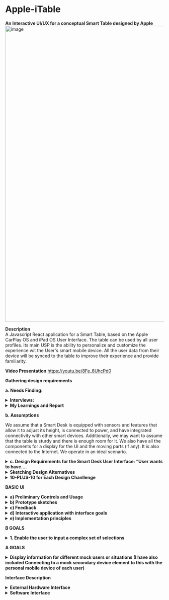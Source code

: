 # Apple-iTable

**An Interactive UI/UX for a conceptual Smart Table designed by Apple**
<img width="942" alt="image" src="https://github.com/SaumickPradhan/Apple-iTable/assets/85262444/a56473df-12b9-42a0-ac81-1063c9e85204">

**Description**
<br>
A Javascript React application for a Smart Table, based on the Apple CarPlay OS and iPad OS User Interface. The table can be used by all user profiles. Its main USP is the ability to personalize and customize the experience wit the User's smart mobile device. All the user data from their device will be synced to the table to improve their experience and provide familiarity.

**Video Presentation**
https://youtu.be/8Fe_6UhcPd0


**Gathering design requirements**

**a. Needs Finding:**
<details>
<summary> <b>Interviews:</b> </summary>

**i.	Resident Advisor Job manager**

**1. How do you currently use your desk at work or home?**

**Answer:** I use my desk for both work and personal tasks. It's mainly a workspace where I spend a significant portion of my day.

**2.	What challenges or discomforts do you face while working at your desk?**

**Answer:** I often experience discomfort in my back and neck due to sitting for long hours. Also, adjusting the desk height manually is a hassle.

**3.	What features would you expect from a Smart Desk to improve your productivity and well-being?**

**Answer:** I would like the Smart Desk to automatically adjust its height to encourage better posture. It should also have integrated wireless charging and cable management for a clutter-free workspace.

**4.	How do you envision the Smart Desk fitting into your daily routine?**

**Answer:** Ideally, it should sync with my calendar and adjust the desk height for different tasks automatically. It should also provide reminders for posture and breaks.

**5.	What role do you think the user interface should play in controlling the Smart Desk?**

**Answer:** The user interface should be intuitive and easy to use, with both a mobile app and voice control. It should allow me to customize desk settings based on my preferences.


**ii.	CS Student friend**

**1.	Can you describe your typical workday and how you use your desk in your profession?**

**Answer:** My workday varies, but I spend a lot of time designing on my computer. Sometimes I sit, sometimes I stand while working on creative projects.

**2.	Are there any specific health concerns or ergonomic needs you have while working at your desk?**

**Answer:** Maintaining good posture is crucial, but it's easy to forget when I'm engrossed in my work. Also, I often switch between sitting and standing.

**3.	How would a Smart Desk potentially enhance your creative work and productivity?**

**Answer:** A Smart Desk could help me switch between sitting and standing more easily and remind me to change my posture. It should also integrate with my design software for quick shortcuts.

**4.	What types of customization or personalization options would you like to see in the Smart Desk's interface?**

**Answer:** Customization is essential. I'd like to set different height presets for different tasks and have the option to sync it with my calendar.

**5.	Do you prefer a mobile app or physical controls for managing the Smart Desk?**

**Answer:** I prefer a mobile app for convenience, but physical controls should also be available for quick adjustments.


**iii. Work from Home uncle**

**1.	How do you use your desk in your home-based business, and how does it affect your daily routine?**

**Answer:** My desk is the center of my business operations. I manage everything from there, including calls, paperwork, and meetings.

**2.	What challenges do you face related to workspace organization, productivity, or health?**

**Answer:** I struggle with maintaining an organized workspace and keeping track of time. I also worry about sitting for extended periods.

**3.	 How do you envision a Smart Desk contributing to your work efficiency and well-being?**

**Answer:** A Smart Desk should help me organize my workspace with built-in storage solutions. It should adjust its height automatically and integrate with my calendar.

**4.	What data or analytics would you like the Smart Desk to provide, and how should the interface present this information?**

**Answer:** A Smart Desk should help me organize my workspace with built-in storage solutions. It should adjust its height automatically and integrate with my calendar.

**5.	Do you have any concerns about privacy or security regarding the Smart Desk's data collection?**

**Answer:** I'm concerned about data privacy, so the Smart Desk should have robust security features. I should have control over what data is collected and how it's used.
![image](https://github.com/SaumickPradhan/Apple-iTable/assets/85262444/1c776b6d-5986-480b-80ed-b87fb52e06d1)

</details>

<details> 
  <summary><b>My Learnings and Report</b></summary>

**From these interviews, my learnings from them are:**

**i)	Ergonomics and Health Considerations:** Users, in both professional and personal settings, are concerned about maintaining good posture and avoiding discomfort caused by prolonged sitting. The Smart Table should have the ability to automatically adjust its height to promote better posture and reduce strain on the back and neck. Reminders for posture and breaks are desired to encourage healthy habits.

**ii)	Customization and Flexibility:** Users have different work routines and preferences, so customization is essential. The Smart Table should allow users to set different height presets for various tasks. Integration with a user's calendar to adjust the table's settings based on scheduled events is desirable.

**iii)	Workspace Organization:** Many users expressed the need for a clutter-free workspace.

**iv)	Productivity Enhancement:** Users want the Smart Table to enhance their productivity. Features like quick shortcuts for specific tasks and integration with relevant software applications are important for professionals and students.

**v)	Privacy and Security:** If the table is going to be patronizable, it should have strong authentication features for every user profile.

</details>


**b.	Assumptions**

We assume that a Smart Desk is equipped with sensors and features that allow it to adjust its height, is connected to power, and have integrated connectivity with other smart devices. Additionally, we may want to assume that the table is sturdy and there is enough room for it. We also have all the components for a display for the UI and the moving parts (if any). It is also connected to the Internet. We operate in an ideal scenario.

<details>
<summary><b>c.	Design Requirements for the Smart Desk User Interface: “User wants to have….</b></summary>

•	Easy Automatic height adjustment, posture preferences with Quick motions.

•	Interactive touch screen.

•	Good cable management.

•	User profiles.

•	Easy Smart devices connectivity.

•	Charging dock management for devices.

•	Notifications for messages, emails.

•	Smart phone pairing with a familiar interface like Apple Car play and Android Auto.

•	Charging capability

•	On device music connectivity

•	Daily utility notifications like calendar, weather, time, date for accessibility

•	Productivity tips: Calendar, Timer, to do list, Pomodoro, Do not disturb mode

•	Large desk with enough space for their screen(s) as well as writing and keyboard space

•	Light and other electronic connection

•	Authentication for profile and security/ privacy

<b>Future Work:</b>

•	Create an integration with an external monitor

•	Have external connections to manage the lighting near the table

•	Voice assistant integration

•	User data analytics and feedback

</details>


<details>
<summary><b>Sketching Design Alternatives</b></summary>

**Design Challenges:**

**1)	How to make the user comfortable at the table and have adaptable posture?**

[My Approach: Adjust the table height and posture of the table according to the preference of each user.]

**2)	How to make the user be connected to their smart devices (like phone, watch, earbuds etc.) to the table to collect data and charge them?**

[My Approach: Add smart devices connectivity on the table to sync information and charge on the table, maybe use the OS on these devices to sync them]

**3)	How to reduce user’s distractions while working at the table in order to be more productive?**

[My Approach: Implement a suite of productivity Apps like Timer, calendar, pomodoro, standup, etc. in the UI, maybe sync from phone]

</details>


<details>
<summary><b>10-PLUS-10 for Each Design Chanllenge</b></summary>
  
<details><summary><b>1)	How to make the user comfortable at the table and have adaptable posture?</b></summary>

<img width="477" alt="image" src="https://github.com/SaumickPradhan/Apple-iTable/assets/85262444/6f86d70a-1668-4c3d-8b85-aed45c7e1242">

<img width="553" alt="image" src="https://github.com/SaumickPradhan/Apple-iTable/assets/85262444/254d697a-309d-407d-9a6a-2d43d131e87d">

<img width="553" alt="image" src="https://github.com/SaumickPradhan/Apple-iTable/assets/85262444/6734a385-327c-45f1-9bba-ffc44b412163">

<img width="550" alt="image" src="https://github.com/SaumickPradhan/Apple-iTable/assets/85262444/0c1eb7a1-41d2-4356-a0db-6041966675c4">

<img width="554" alt="image" src="https://github.com/SaumickPradhan/Apple-iTable/assets/85262444/968e41be-c6db-486b-aad7-b66454289624">

</details>


<details>
<summary><b>2)	How to make the user be connected to their smart devices (like phone, watch, earbuds etc.) to the table to collect data and charge them?</b></summary>
  
<img width="467" alt="image" src="https://github.com/SaumickPradhan/Apple-iTable/assets/85262444/0de03ad4-ddb0-4b43-80e9-1c3da925750d">

<img width="568" alt="image" src="https://github.com/SaumickPradhan/Apple-iTable/assets/85262444/b626a9e1-5284-4cb2-b27f-77a93ae2e187">

<img width="542" alt="image" src="https://github.com/SaumickPradhan/Apple-iTable/assets/85262444/a77137e9-200d-460a-8ee7-3689a62987fe">

<img width="589" alt="image" src="https://github.com/SaumickPradhan/Apple-iTable/assets/85262444/70f83955-70a0-475f-8219-836034389070">

<img width="502" alt="image" src="https://github.com/SaumickPradhan/Apple-iTable/assets/85262444/ce7952ab-e3a7-463f-89b7-c1ee5afdf568">

</details>

<details>
<summary><b> 3) How to reduce user’s distractions while working at the table in order to be more productive?</b></summary>
  
<img width="453" alt="image" src="https://github.com/SaumickPradhan/Apple-iTable/assets/85262444/a6385816-e935-41b1-b23e-fa7de841b7c6">

<img width="549" alt="image" src="https://github.com/SaumickPradhan/Apple-iTable/assets/85262444/836e3a07-3e2e-48e6-947c-724ef8032cd7">

<img width="532" alt="image" src="https://github.com/SaumickPradhan/Apple-iTable/assets/85262444/cc3ff60e-be1c-4df0-9d08-8ebebaf336cb">

<img width="555" alt="image" src="https://github.com/SaumickPradhan/Apple-iTable/assets/85262444/d22c13ec-ac1a-4a35-8ac0-483d588582d4">

<img width="551" alt="image" src="https://github.com/SaumickPradhan/Apple-iTable/assets/85262444/4b04d2fb-d975-473f-ab7f-990e31361ec9">
</details>

</details>



**BASIC UI**

<details>
<summary><b>a)	Preliminary Controls and Usage </b></summary>

<details>
<summary><b>Controls: “Ability to…”</b></summary>
  
•	Set Timer, standup time

•	Adjust the table height 

•	Adjust notification preference

•	Select user profile

•	Write and see notes/ to dos

•	Power on/ off the display

•	Charge the devices and connect data from them

•	Select and play music

•	Customize the calendar

•	Authenticate the user profile with mobile device
</details>


<details>
<summary><b>Display: “Display the…”</b></summary>
  
•	Time, weather, day, user name

•	Devices connected and charging, the battery percentage

•	User preferred notifications, height

•	Productivity apps

•	Different messaging apps

•	Notes

•	Stand up notifications

•	Pomodoro timer

•	Music playing

</details>


<details>
<summary><b>Design choice:</b></summary>
  
•	Users should be able to authenticate themselves and select the profiles

•	Select the height of the table

•	Turn on/ off the display

•	Clearly see the feedback from selections

•	All the productivity apps will be clustered together

•	The height adjustment slider will be on the right

•	Notification widget on the top

•	Users will be able to interact with the UI like a tablet

•	Making changes to the setting should be easy

•	The connected devices will be on the left as that is where the actual devices are

•	The UI will have a Apple CarPlay theme as the user wants familiarity

•	The smart devices will be connected via the Mag Safe charger

•	Calendars will also be synced to have continuity

•	The height, standup times, music playlist, notes, notification preference and calendar will be unique to every user and will be authenticated.
</details>
</details>

<details>
  <summary><b>b)	Prototype sketches</b> </summary>
  <img width="589" alt="image" src="https://github.com/SaumickPradhan/Apple-iTable/assets/85262444/e2fa5ba1-31c2-43b9-b474-b2d976c829a5">
</details>

<details>
  <summary><b>c) Feedback</b> </summary>
Feedback from Resident Advisor manager, CS student friend, work from home uncle: The height reading should be placed lower. Timer App is not useful but pomodoro is. Create a thumb slider. Have height set according to the user profiles.
<br>  
  
 **Improvement:**

  <img width="572" alt="image" src="https://github.com/SaumickPradhan/Apple-iTable/assets/85262444/9b9a60dd-654d-4152-b9f4-a4125377bea8">

 **Feedback:** Create a window rather than pop up. Have progress green circles on the Apps. Show weather as well.

  <img width="468" alt="image" src="https://github.com/SaumickPradhan/Apple-iTable/assets/85262444/9b38c490-0955-41c3-83b4-cdf3e9a59222">
</details>



<details>
  <summary><b>d)	Interactive application with interface goals</b></summary>
  Code an be found under Project-1 folder. Run using "npm run dev" in React.
</details>

<details>
  <summary><b>e) Implementation principles</b></summary>
  <details>
    <summary><b>Consider visual design principles in your design:</b></summary>
    i.The UI has simplicity in using. All the features and interactive options are clearly laid out. The feature have regularity and in font size, color and other styling.<br>
ii.	The visual hierarchy is similar to an iPad which the user is familiar with. <br>
iii.	Not much learning is required as it has a layout similar to Apple’s other UI (like CarPlay or iPad). This helps in Learnability as there is a continuity in the UI from other platforms<br>
iv.	Proximity of all the 4 productivity apps is seen. Also the controls are well spaced in their own grids.<br>
v.	Color is same throughout and the user is able to familiarize with it quickly. It has a similar interface to some of the other Apple devices the user knows about.<br>
vi.	Controls are visually represented and easy to access. They provide feedback for every interaction.<br>
  </details>

  <details>
    <summary><b>Provide appropriate feedback for interactions</b></summary>
i For this Mock UI, the user already knows what to click as the controls, apps, sliders, etc. as familiar.<br>
ii.	Drop down menus and windows are interactable with feedback<br>
iii.	The username can be seen at the top<br>
iv.	The buttons have a different click arrow.<br>
  </details>

   <details>
    <summary><b>Elements should be clearly laid out.  Your interface for the smart object should have fixed dimensions (non-resizing, non-responsive layout) with size and aspect ratio that is appropriate for your object.</b></summary>
  i.The mock UI handles resizing.<br>
ii.	Boundaries are clearly laid out on the webpage.   <br>

  </details>
</details>



**B GOALS**
<details>
  <summary><b>1. Enable the user to input a complex set of selections</b></summary>
  Complex actions are used in all the 4 productivity applications. In Timer App you user can use the pomodoro timer. In the Standup, user can adjust the stand-up timer. In the Music App, user can select their playlist, songs and add song to que and play them. In the notes app, user can complete the To do list, choose their desired note app and Add new note. All the apps have a completion green circle around them to show progress. The height adjustment bar can also have complex selections. The Power button turns the display on and off. The devices connected and charging are shown as well.
  <details>
    <summary><b>Sketches</b></summary>
    <img width="569" alt="image" src="https://github.com/SaumickPradhan/Apple-iTable/assets/85262444/bf567712-18bf-4f7a-a4d2-c3124366bd90">
    
<img width="468" alt="image" src="https://github.com/SaumickPradhan/Apple-iTable/assets/85262444/b43dfa2f-298d-4a20-b35b-a189fee8882d">
    
  <img width="468" alt="image" src="https://github.com/SaumickPradhan/Apple-iTable/assets/85262444/bba1fd64-0b67-4c12-a46b-3bec17883b08">
  </details>
  <details>
    <summary><b>Feedback</b></summary>
    Feedback was to change the color of the power button to be red when selected. The dialogue boxes for the apps should be symmetric.
  </details>

</details>


**A GOALS**
<details>
  <summary><b>Display information for different mock users or situations (I have also included Connecting to a mock secondary device element to this with the personal mobile device of each user)</b></summary>
  The table can be personalized and customized by the users. Initially the table will be only for guests. If the user wants to access information from their phone or connect their table configuration settings, they will place their smart mobile device on the magsafe charger. This will charge the phone and also connect it to the table. This acts as authentication for the data transfer. Now, the user will Double click their name from the users button for authentication. There entire data and table settings preferences are now synced. This Handshake between the mobile device and the table is shown in the mock UI Application. The users notification, calendar, height, standup, notes, music preference will be synced to the table. The user will see their name as well.
 <details>
    <summary><b>Sketches</b></summary>
    <img width="562" alt="image" src="https://github.com/SaumickPradhan/Apple-iTable/assets/85262444/5d5085a2-4933-4e67-b872-dbfed7627044">

  <img width="468" alt="image" src="https://github.com/SaumickPradhan/Apple-iTable/assets/85262444/94b2ce8d-6502-4bf8-aec9-831b41bf75c9">

<img width="468" alt="image" src="https://github.com/SaumickPradhan/Apple-iTable/assets/85262444/1e8c3c78-21d0-44e8-90b2-a1d685ef5f31">


  </details>
  <details>
    <summary><b>Feedback</b></summary>
Feedback was to display a message that the data has been synced and the user profile has been authenticated and selected, on the user’s phone.
  </details>
  
</details>

**Interface Description**
  <details>
    <summary><b>External Hardware Interface</b></summary>
    The UI will be on a screen on the bottom right corner (like an iPad) and the magsafe chargers will be on the top right to connect and charge the 3 devices.
    <br>
    
  <img width="871" alt="image" src="https://github.com/SaumickPradhan/Apple-iTable/assets/85262444/01cd74a7-0439-4c67-93ca-1ae868d5570f">
</details>


  <details>
  <summary><b>Software Interface</b></summary>
    Here is the UI for the display.
  <img width="1319" alt="image" src="https://github.com/SaumickPradhan/Apple-iTable/assets/85262444/a5c372cb-4a47-4761-9443-64b3a249ffad">
    
  <details>
  <summary><b>Left Widget</b></summary>
    You can see the three devices (phone, smartwatch, earpods) connected with their connection strength and battery progress.
    
<img width="215" alt="image" src="https://github.com/SaumickPradhan/Apple-iTable/assets/85262444/595c10b8-6489-4c46-b277-c72276bba521">
  </details>

   <details>
  <summary><b>Top Widget</b></summary>
    Here is the notification widget. It changes as per user preference (type of notifications)
    
<img width="776" alt="image" src="https://github.com/SaumickPradhan/Apple-iTable/assets/85262444/688ef1f6-6f63-449d-b674-95852b347f78">

<img width="763" alt="image" src="https://github.com/SaumickPradhan/Apple-iTable/assets/85262444/d381bfa8-3c0b-4b4d-a51b-b706f3926643">

  </details>

 <details>
  <summary><b>Productivity Apps</b></summary>
   You have the Pomodoro Timer App with shows the time as well. The Apple standUp app to give user personalized or customized reminders. The Music App with user personalized or customized playlists, songs add to queue and play options. The notes app which can be changed by user for personalization. You also have a user specific calendar for date and daily tasks.
    
<img width="420" alt="image" src="https://github.com/SaumickPradhan/Apple-iTable/assets/85262444/02fb16d6-56d6-4779-a073-13cac6d1be33">

<img width="233" alt="image" src="https://github.com/SaumickPradhan/Apple-iTable/assets/85262444/d970a07a-ac3c-44e7-9cf1-cbcd231d17e2">

<img width="340" alt="image" src="https://github.com/SaumickPradhan/Apple-iTable/assets/85262444/ecb5719d-e65e-4352-9523-a05dfa340bfe">

<img width="160" alt="image" src="https://github.com/SaumickPradhan/Apple-iTable/assets/85262444/99d680e1-4de5-4a6d-92ba-9a4e99f7d79b">

<img width="236" alt="image" src="https://github.com/SaumickPradhan/Apple-iTable/assets/85262444/8dca1489-ce75-4a3a-8adc-01f28876bc3e">

<img width="197" alt="image" src="https://github.com/SaumickPradhan/Apple-iTable/assets/85262444/eca5024f-d170-40c4-bdcc-2229932cfaf2">

<img width="203" alt="image" src="https://github.com/SaumickPradhan/Apple-iTable/assets/85262444/793a6148-7890-4592-8dfe-e085a7d0e70e">


  </details>


   <details>
  <summary><b>Right Widget</b></summary>
   Shows the name of the active user and date and weather. Also has a slider for height adjustment with a reader. The height can be pre set or customized by the user.
<img width="192" alt="image" src="https://github.com/SaumickPradhan/Apple-iTable/assets/85262444/f06d69dc-04f2-4b1b-abb2-b3eb6c12dd9b">
  </details>

   <details>
  <summary><b>Control panel</b></summary>
Power button turns the display on or off. Select the user by double clicking after authentication.
     
  <img width="754" alt="image" src="https://github.com/SaumickPradhan/Apple-iTable/assets/85262444/5956d80f-2f94-4405-adeb-710c9a4fc9b9">

  <img width="1221" alt="image" src="https://github.com/SaumickPradhan/Apple-iTable/assets/85262444/16c4b063-f997-4c6f-9c0f-5e9a04c75daa">

  <img width="428" alt="image" src="https://github.com/SaumickPradhan/Apple-iTable/assets/85262444/fc2c049d-df6f-459c-8bb8-7ee3be8987d2">
  
  </details>


  <details>
  <summary><b>External Device Connection</b></summary>
     Select the active user's device here for authentication with magsage and connectivity
<img width="804" alt="image" src="https://github.com/SaumickPradhan/Apple-iTable/assets/85262444/a42f39f3-0e65-4870-80ec-144504cf0d44">

  </details>
  
  
  </details>









